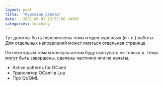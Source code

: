 ```yaml
---
layout: post
title:  "Курсовые работы"
date:   2021-06-01 13:57:56 +0300
categories: teaching
---
```


Тут должны быть перечислены темы и идеи курсовых (и т.п.) работы. Для отдельных направлений может иметься отдельная страница.

По некоторым темам консультантом буду выступать не только я. Темы могут быть завершены, сделаны частично или не начаты.

* Active patterns for OCaml
* Транслятор OCaml в Lua
* Про Qt/QML
